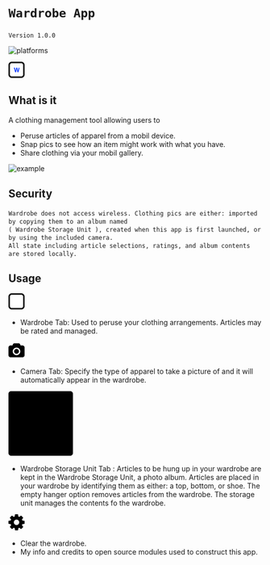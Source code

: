 # `Wardrobe App`

`Version 1.0.0`

![platforms](https://img.shields.io/badge/platforms-Android%20%7C%20iOS-brightgreen.svg?style=flat-square&colorB=191A17)

![wLogo](/assets/open-resources/wardrobe-app-sm.png)

## What is it

A clothing management tool allowing users to

* Peruse articles of apparel from a mobil device.
* Snap pics to see how an item might work with what you have.
* Share clothing via your mobil gallery.

![example](wardrobe-anamated.gif)

## Security

    Wardrobe does not access wireless. Clothing pics are either: imported by copying them to an album named 
    ( Wardrobe Storage Unit ), created when this app is first launched, or by using the included camera. 
    All state including article selections, ratings, and album contents are stored locally.

## Usage

![wCa](/assets/open-resources/wardrobe-sm.png)

* Wardrobe Tab: Used to peruse your clothing arrangements. Articles may be rated and managed.

![wCa](/assets/open-resources/camera-sm.png)

* Camera Tab: Specify the type of apparel to take a picture of and it will automatically appear in the wardrobe.

![wSu](/assets/open-resources/storage-unit-sm.png)

* Wardrobe Storage Unit Tab : Articles to be hung up in your wardrobe are kept in the Wardrobe Storage Unit, a photo album. Articles are placed in your wardrobe by identifying them as either: a top, bottom, or shoe. The empty hanger option removes articles from the wardrobe. The storage unit manages the contents fo the wardrobe.

![wSe](/assets/open-resources/settings-sm.png)

* Clear the wardrobe.
* My info and credits to open source modules used to construct this app.
